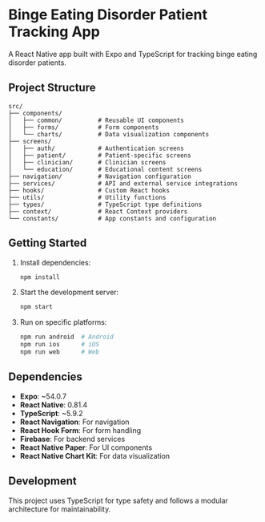 # Binge Eating Disorder Patient Tracking App

A React Native app built with Expo and TypeScript for tracking binge eating disorder patients.

## Project Structure

```
src/
├── components/
│   ├── common/          # Reusable UI components
│   ├── forms/           # Form components
│   └── charts/          # Data visualization components
├── screens/
│   ├── auth/            # Authentication screens
│   ├── patient/         # Patient-specific screens
│   ├── clinician/       # Clinician screens
│   └── education/       # Educational content screens
├── navigation/          # Navigation configuration
├── services/            # API and external service integrations
├── hooks/               # Custom React hooks
├── utils/               # Utility functions
├── types/               # TypeScript type definitions
├── context/             # React Context providers
└── constants/           # App constants and configuration
```

## Getting Started

1. Install dependencies:
   ```bash
   npm install
   ```

2. Start the development server:
   ```bash
   npm start
   ```

3. Run on specific platforms:
   ```bash
   npm run android  # Android
   npm run ios      # iOS
   npm run web      # Web
   ```

## Dependencies

- **Expo**: ~54.0.7
- **React Native**: 0.81.4
- **TypeScript**: ~5.9.2
- **React Navigation**: For navigation
- **React Hook Form**: For form handling
- **Firebase**: For backend services
- **React Native Paper**: For UI components
- **React Native Chart Kit**: For data visualization

## Development

This project uses TypeScript for type safety and follows a modular architecture for maintainability.
